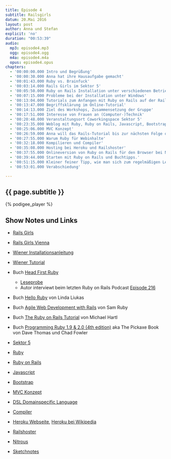 ```yaml
---
title: Episode 4
subtitle: Railsgirls
datum: 20.Mai 2016
layout: post
author: Anna und Stefan
explicit: 'no'
duration: "00:53:39"
audio:
  mp3: episode4.mp3
  ogg: episode4.ogg
  m4a: episode4.m4a
  opus: episode4.opus
chapters:
  - '00:00:00.000 Intro und Begrüßung'
  - '00:00:30.000 Anna hat ihre Hausaufgabe gemacht'
  - '00:01:43.000 Ruby vs. Brainfuck'
  - '00:03:14.000 Rails Girls im Sektor 5'
  - '00:05:50.000 Ruby on Rails Installation unter verschiedenen Betriebssystemen'
  - '00:07:15.000 Probleme bei der Installation unter Windows'
  - '00:13:04.000 Tutorials zum Anfangen mit Ruby on Rails auf der Rails Girls Seite'
  - '00:13:47.000 Begriffsklärung im Online-Tutorial'
  - '00:14:13.000 Ziel des Workshops, Zusammensetzung der Gruppe'
  - '00:17:51.000 Interesse von Frauen an (Computer-)Technik'
  - '00:20:48.000 Veranstaltungsort Coworkingspace Sektor 5'
  - '00:23:35.000 Weblog mit Ruby, Ruby on Rails, Javascript, Bootstrap'
  - '00:25:06.000 MVC Konzept'
  - '00:26:59.000 Anna will das Rails-Tutorial bis zur nächsten Folge ohne Workshop machen'
  - '00:27:55.000 Warum Ruby für Webinhalte'
  - '00:32:18.000 Kompilieren und Compiler'
  - '00:35:08.000 Hosting bei Heroku und Railshoster'
  - '00:37:55.000 Onlineversion von Ruby on Rails für den Browser bei Nitrous'
  - '00:39:44.000 Starten mit Ruby on Rails und Buchtipps.'
  - '00:51:15.000 Kleiner feiner Tipp, wie man sich zum regelmäßigen Lernen motiviert'
  - '00:53:01.000 Verabschiedung'

---
```


## {{ page.subtitle }}

{% podigee_player %}

## Show Notes und Links

* [Rails Girls](http://railsgirls.com)
* [Rails Girls Vienna](http://railsgirls.com/vienna2016-05)
* [Wiener Installationsanleitung](http://railsgirls.com/files/vienna/install)
* [Wiener Tutorial](http://railsgirls.com/files/vienna/tutorial_1)
* Buch [Head First Ruby](http://headfirstruby.com/)
  * [Leseprobe](http://cdn.oreillystatic.com/oreilly/booksamplers/9781449372651_sampler.pdf)
  * Autor interviewt beim letzten Ruby on Rails Podcast [Episode 216](http://5by5.tv/rubyonrails/216)
* Buch [Hello Ruby](http://www.helloruby.com/) von Linda Liukas
* Buch [Agile Web Development with Rails](https://pragprog.com/book/rails4/agile-web-development-with-rails-4) von Sam Ruby
* Buch [The Ruby on Rails Tutorial](https://www.railstutorial.org/) von Michael Hartl
* Buch [Programming Ruby 1.9 & 2.0 (4th edition)](https://pragprog.com/book/ruby4/programming-ruby-1-9-2-0) aka The Pickaxe Book von Dave Thomas und Chad Fowler

* [Sektor 5](http://www.sektor5.at/)
* [Ruby](https://de.wikipedia.org/wiki/Ruby_(Programmiersprache))
* [Ruby on Rails](https://de.wikipedia.org/wiki/Ruby_on_Rails)
* [Javascript](https://de.wikipedia.org/wiki/JavaScript)
* [Bootstrap](https://de.wikipedia.org/wiki/Bootstrap_(Framework))
* [MVC Konzept](https://de.wikipedia.org/wiki/Model_View_Controller)
* [DSL Domainspecific Language](https://de.wikipedia.org/wiki/Dom%C3%A4nenspezifische_Sprache)
* [Compiler](https://de.wikipedia.org/wiki/Compiler)
* [Heroku Webseite](https://www.heroku.com/), [Heroku bei Wikipedia](https://en.wikipedia.org/wiki/Heroku)
* [Railshoster](http://www.railshoster.de/)
* [Nitrous](https://www.nitrous.io/)
* [Sketchnotes](https://de.wikipedia.org/wiki/Sketchnotes)
